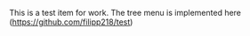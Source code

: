 This is a test item for work. The tree menu is implemented here
(https://github.com/filipp218/test)
